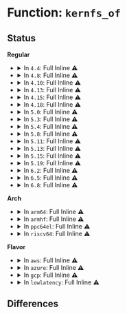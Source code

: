 # Function: <code>kernfs_of</code>

## Status
<b>Regular</b>
<ul>
<li>
<details>
<summary>In <code>4.4</code>: Full Inline ⚠️</summary>

**Collision:** Unique Static

**Inline:** Full

**Transformation:** False

**Instances:**

```
In fs/kernfs/file.c (ffffffff8128b2c2)
Location: fs/kernfs/file.c:55
Inline: True
Inline callers:
  - fs/kernfs/file.c:kernfs_fop_mmap
  - fs/kernfs/file.c:kernfs_vma_get_policy
  - fs/kernfs/file.c:kernfs_vma_set_policy
  - fs/kernfs/file.c:kernfs_vma_access
  - fs/kernfs/file.c:kernfs_vma_fault
  - fs/kernfs/file.c:kernfs_vma_open
  - fs/kernfs/file.c:kernfs_fop_poll
  - fs/kernfs/file.c:kernfs_vma_page_mkwrite
  - fs/kernfs/file.c:kernfs_fop_write
  - fs/kernfs/file.c:kernfs_fop_read
  - fs/kernfs/file.c:kernfs_fop_release
```
</details>
</li>
<li>
<details>
<summary>In <code>4.8</code>: Full Inline ⚠️</summary>

**Collision:** Unique Static

**Inline:** Full

**Transformation:** False

**Instances:**

```
In fs/kernfs/file.c (ffffffff812b8b85)
Location: fs/kernfs/file.c:55
Inline: True
Inline callers:
  - fs/kernfs/file.c:kernfs_fop_poll
  - fs/kernfs/file.c:kernfs_fop_release
  - fs/kernfs/file.c:kernfs_fop_mmap
  - fs/kernfs/file.c:kernfs_vma_get_policy
  - fs/kernfs/file.c:kernfs_vma_set_policy
  - fs/kernfs/file.c:kernfs_vma_access
  - fs/kernfs/file.c:kernfs_vma_page_mkwrite
  - fs/kernfs/file.c:kernfs_vma_fault
  - fs/kernfs/file.c:kernfs_vma_open
  - fs/kernfs/file.c:kernfs_fop_write
  - fs/kernfs/file.c:kernfs_fop_read
```
</details>
</li>
<li>
<details>
<summary>In <code>4.10</code>: Full Inline ⚠️</summary>

**Collision:** Unique Static

**Inline:** Full

**Transformation:** False

**Instances:**

```
In fs/kernfs/file.c (ffffffff812ce2f5)
Location: fs/kernfs/file.c:55
Inline: True
Inline callers:
  - fs/kernfs/file.c:kernfs_fop_poll
  - fs/kernfs/file.c:kernfs_fop_release
  - fs/kernfs/file.c:kernfs_fop_mmap
  - fs/kernfs/file.c:kernfs_vma_get_policy
  - fs/kernfs/file.c:kernfs_vma_set_policy
  - fs/kernfs/file.c:kernfs_vma_access
  - fs/kernfs/file.c:kernfs_vma_page_mkwrite
  - fs/kernfs/file.c:kernfs_vma_fault
  - fs/kernfs/file.c:kernfs_vma_open
  - fs/kernfs/file.c:kernfs_fop_write
  - fs/kernfs/file.c:kernfs_fop_read
```
</details>
</li>
<li>
<details>
<summary>In <code>4.13</code>: Full Inline ⚠️</summary>

**Collision:** Unique Static

**Inline:** Full

**Transformation:** False

**Instances:**

```
In fs/kernfs/file.c (ffffffff812db915)
Location: fs/kernfs/file.c:55
Inline: True
Inline callers:
  - fs/kernfs/file.c:kernfs_fop_poll
  - fs/kernfs/file.c:kernfs_fop_release
  - fs/kernfs/file.c:kernfs_fop_mmap
  - fs/kernfs/file.c:kernfs_vma_get_policy
  - fs/kernfs/file.c:kernfs_vma_set_policy
  - fs/kernfs/file.c:kernfs_vma_access
  - fs/kernfs/file.c:kernfs_vma_page_mkwrite
  - fs/kernfs/file.c:kernfs_vma_fault
  - fs/kernfs/file.c:kernfs_vma_open
  - fs/kernfs/file.c:kernfs_fop_write
  - fs/kernfs/file.c:kernfs_fop_read
```
</details>
</li>
<li>
<details>
<summary>In <code>4.15</code>: Full Inline ⚠️</summary>

**Collision:** Unique Static

**Inline:** Full

**Transformation:** False

**Instances:**

```
In fs/kernfs/file.c (ffffffff81300225)
Location: fs/kernfs/file.c:55
Inline: True
Inline callers:
  - fs/kernfs/file.c:kernfs_fop_poll
  - fs/kernfs/file.c:kernfs_fop_release
  - fs/kernfs/file.c:kernfs_fop_mmap
  - fs/kernfs/file.c:kernfs_vma_get_policy
  - fs/kernfs/file.c:kernfs_vma_set_policy
  - fs/kernfs/file.c:kernfs_vma_access
  - fs/kernfs/file.c:kernfs_vma_page_mkwrite
  - fs/kernfs/file.c:kernfs_vma_fault
  - fs/kernfs/file.c:kernfs_vma_open
  - fs/kernfs/file.c:kernfs_fop_write
  - fs/kernfs/file.c:kernfs_fop_read
```
</details>
</li>
<li>
<details>
<summary>In <code>4.18</code>: Full Inline ⚠️</summary>

**Collision:** Unique Static

**Inline:** Full

**Transformation:** False

**Instances:**

```
In fs/kernfs/file.c (ffffffff8132def5)
Location: fs/kernfs/file.c:55
Inline: True
Inline callers:
  - fs/kernfs/file.c:kernfs_fop_poll
  - fs/kernfs/file.c:kernfs_fop_release
  - fs/kernfs/file.c:kernfs_fop_mmap
  - fs/kernfs/file.c:kernfs_vma_get_policy
  - fs/kernfs/file.c:kernfs_vma_set_policy
  - fs/kernfs/file.c:kernfs_vma_access
  - fs/kernfs/file.c:kernfs_vma_page_mkwrite
  - fs/kernfs/file.c:kernfs_vma_fault
  - fs/kernfs/file.c:kernfs_vma_open
  - fs/kernfs/file.c:kernfs_fop_write
  - fs/kernfs/file.c:kernfs_fop_read
```
</details>
</li>
<li>
<details>
<summary>In <code>5.0</code>: Full Inline ⚠️</summary>

**Collision:** Unique Static

**Inline:** Full

**Transformation:** False

**Instances:**

```
In fs/kernfs/file.c (ffffffff813452f5)
Location: fs/kernfs/file.c:55
Inline: True
Inline callers:
  - fs/kernfs/file.c:kernfs_fop_poll
  - fs/kernfs/file.c:kernfs_fop_release
  - fs/kernfs/file.c:kernfs_fop_mmap
  - fs/kernfs/file.c:kernfs_vma_get_policy
  - fs/kernfs/file.c:kernfs_vma_set_policy
  - fs/kernfs/file.c:kernfs_vma_access
  - fs/kernfs/file.c:kernfs_vma_page_mkwrite
  - fs/kernfs/file.c:kernfs_vma_fault
  - fs/kernfs/file.c:kernfs_vma_open
  - fs/kernfs/file.c:kernfs_fop_write
  - fs/kernfs/file.c:kernfs_fop_read
```
</details>
</li>
<li>
<details>
<summary>In <code>5.3</code>: Full Inline ⚠️</summary>

**Collision:** Unique Static

**Inline:** Full

**Transformation:** False

**Instances:**

```
In fs/kernfs/file.c (ffffffff8136e125)
Location: fs/kernfs/file.c:54
Inline: True
Inline callers:
  - fs/kernfs/file.c:kernfs_fop_poll
  - fs/kernfs/file.c:kernfs_fop_release
  - fs/kernfs/file.c:kernfs_fop_mmap
  - fs/kernfs/file.c:kernfs_vma_get_policy
  - fs/kernfs/file.c:kernfs_vma_set_policy
  - fs/kernfs/file.c:kernfs_vma_access
  - fs/kernfs/file.c:kernfs_vma_page_mkwrite
  - fs/kernfs/file.c:kernfs_vma_fault
  - fs/kernfs/file.c:kernfs_vma_open
  - fs/kernfs/file.c:kernfs_fop_write
  - fs/kernfs/file.c:kernfs_fop_read
```
</details>
</li>
<li>
<details>
<summary>In <code>5.4</code>: Full Inline ⚠️</summary>

**Collision:** Unique Static

**Inline:** Full

**Transformation:** False

**Instances:**

```
In fs/kernfs/file.c (ffffffff813862e5)
Location: fs/kernfs/file.c:54
Inline: True
Inline callers:
  - fs/kernfs/file.c:kernfs_fop_poll
  - fs/kernfs/file.c:kernfs_fop_release
  - fs/kernfs/file.c:kernfs_fop_mmap
  - fs/kernfs/file.c:kernfs_vma_get_policy
  - fs/kernfs/file.c:kernfs_vma_set_policy
  - fs/kernfs/file.c:kernfs_vma_access
  - fs/kernfs/file.c:kernfs_vma_page_mkwrite
  - fs/kernfs/file.c:kernfs_vma_fault
  - fs/kernfs/file.c:kernfs_vma_open
  - fs/kernfs/file.c:kernfs_fop_write
  - fs/kernfs/file.c:kernfs_fop_read
```
</details>
</li>
<li>
<details>
<summary>In <code>5.8</code>: Full Inline ⚠️</summary>

**Collision:** Unique Static

**Inline:** Full

**Transformation:** False

**Instances:**

```
In fs/kernfs/file.c (ffffffff813d0ee5)
Location: fs/kernfs/file.c:54
Inline: True
Inline callers:
  - fs/kernfs/file.c:kernfs_fop_poll
  - fs/kernfs/file.c:kernfs_fop_release
  - fs/kernfs/file.c:kernfs_fop_mmap
  - fs/kernfs/file.c:kernfs_vma_get_policy
  - fs/kernfs/file.c:kernfs_vma_set_policy
  - fs/kernfs/file.c:kernfs_vma_access
  - fs/kernfs/file.c:kernfs_vma_page_mkwrite
  - fs/kernfs/file.c:kernfs_vma_fault
  - fs/kernfs/file.c:kernfs_vma_open
  - fs/kernfs/file.c:kernfs_fop_write
  - fs/kernfs/file.c:kernfs_fop_read
```
</details>
</li>
<li>
<details>
<summary>In <code>5.11</code>: Full Inline ⚠️</summary>

**Collision:** Unique Static

**Inline:** Full

**Transformation:** False

**Instances:**

```
In fs/kernfs/file.c (ffffffff813e2af5)
Location: fs/kernfs/file.c:55
Inline: True
Inline callers:
  - fs/kernfs/file.c:kernfs_fop_poll
  - fs/kernfs/file.c:kernfs_fop_release
  - fs/kernfs/file.c:kernfs_fop_mmap
  - fs/kernfs/file.c:kernfs_vma_get_policy
  - fs/kernfs/file.c:kernfs_vma_set_policy
  - fs/kernfs/file.c:kernfs_vma_access
  - fs/kernfs/file.c:kernfs_vma_page_mkwrite
  - fs/kernfs/file.c:kernfs_vma_fault
  - fs/kernfs/file.c:kernfs_vma_open
  - fs/kernfs/file.c:kernfs_fop_write_iter
  - fs/kernfs/file.c:kernfs_fop_read_iter
  - fs/kernfs/file.c:kernfs_file_read_iter
```
</details>
</li>
<li>
<details>
<summary>In <code>5.13</code>: Full Inline ⚠️</summary>

**Collision:** Unique Static

**Inline:** Full

**Transformation:** False

**Instances:**

```
In fs/kernfs/file.c (ffffffff813e9705)
Location: fs/kernfs/file.c:55
Inline: True
Inline callers:
  - fs/kernfs/file.c:kernfs_fop_poll
  - fs/kernfs/file.c:kernfs_fop_release
  - fs/kernfs/file.c:kernfs_fop_mmap
  - fs/kernfs/file.c:kernfs_vma_get_policy
  - fs/kernfs/file.c:kernfs_vma_set_policy
  - fs/kernfs/file.c:kernfs_vma_access
  - fs/kernfs/file.c:kernfs_vma_page_mkwrite
  - fs/kernfs/file.c:kernfs_vma_fault
  - fs/kernfs/file.c:kernfs_vma_open
  - fs/kernfs/file.c:kernfs_fop_write_iter
  - fs/kernfs/file.c:kernfs_fop_read_iter
  - fs/kernfs/file.c:kernfs_file_read_iter
```
</details>
</li>
<li>
<details>
<summary>In <code>5.15</code>: Full Inline ⚠️</summary>

**Collision:** Unique Static

**Inline:** Full

**Transformation:** False

**Instances:**

```
In fs/kernfs/file.c (ffffffff8143b475)
Location: fs/kernfs/file.c:55
Inline: True
Inline callers:
  - fs/kernfs/file.c:kernfs_fop_poll
  - fs/kernfs/file.c:kernfs_fop_release
  - fs/kernfs/file.c:kernfs_fop_mmap
  - fs/kernfs/file.c:kernfs_vma_get_policy
  - fs/kernfs/file.c:kernfs_vma_set_policy
  - fs/kernfs/file.c:kernfs_vma_access
  - fs/kernfs/file.c:kernfs_vma_page_mkwrite
  - fs/kernfs/file.c:kernfs_vma_fault
  - fs/kernfs/file.c:kernfs_vma_open
  - fs/kernfs/file.c:kernfs_fop_write_iter
  - fs/kernfs/file.c:kernfs_fop_read_iter
  - fs/kernfs/file.c:kernfs_file_read_iter
```
</details>
</li>
<li>
<details>
<summary>In <code>5.19</code>: Full Inline ⚠️</summary>

**Collision:** Unique Static

**Inline:** Full

**Transformation:** False

**Instances:**

```
In fs/kernfs/file.c (ffffffff814b6705)
Location: fs/kernfs/file.c:54
Inline: True
Inline callers:
  - fs/kernfs/file.c:kernfs_fop_poll
  - fs/kernfs/file.c:kernfs_fop_release
  - fs/kernfs/file.c:kernfs_fop_mmap
  - fs/kernfs/file.c:kernfs_vma_get_policy
  - fs/kernfs/file.c:kernfs_vma_set_policy
  - fs/kernfs/file.c:kernfs_vma_access
  - fs/kernfs/file.c:kernfs_vma_page_mkwrite
  - fs/kernfs/file.c:kernfs_vma_fault
  - fs/kernfs/file.c:kernfs_vma_open
  - fs/kernfs/file.c:kernfs_fop_write_iter
  - fs/kernfs/file.c:kernfs_fop_read_iter
  - fs/kernfs/file.c:kernfs_file_read_iter
```
</details>
</li>
<li>
<details>
<summary>In <code>6.2</code>: Full Inline ⚠️</summary>

**Collision:** Unique Static

**Inline:** Full

**Transformation:** False

**Instances:**

```
In fs/kernfs/file.c (ffffffff8154d6e5)
Location: fs/kernfs/file.c:97
Inline: True
Inline callers:
  - fs/kernfs/file.c:kernfs_fop_poll
  - fs/kernfs/file.c:kernfs_fop_release
  - fs/kernfs/file.c:kernfs_fop_mmap
  - fs/kernfs/file.c:kernfs_vma_get_policy
  - fs/kernfs/file.c:kernfs_vma_set_policy
  - fs/kernfs/file.c:kernfs_vma_access
  - fs/kernfs/file.c:kernfs_vma_page_mkwrite
  - fs/kernfs/file.c:kernfs_vma_fault
  - fs/kernfs/file.c:kernfs_vma_open
  - fs/kernfs/file.c:kernfs_fop_write_iter
  - fs/kernfs/file.c:kernfs_fop_read_iter
  - fs/kernfs/file.c:kernfs_file_read_iter
```
</details>
</li>
<li>
<details>
<summary>In <code>6.5</code>: Full Inline ⚠️</summary>

**Collision:** Unique Static

**Inline:** Full

**Transformation:** False

**Instances:**

```
In fs/kernfs/file.c (ffffffff81585385)
Location: fs/kernfs/file.c:97
Inline: True
Inline callers:
  - fs/kernfs/file.c:kernfs_fop_poll
  - fs/kernfs/file.c:kernfs_fop_release
  - fs/kernfs/file.c:kernfs_fop_mmap
  - fs/kernfs/file.c:kernfs_vma_get_policy
  - fs/kernfs/file.c:kernfs_vma_set_policy
  - fs/kernfs/file.c:kernfs_vma_access
  - fs/kernfs/file.c:kernfs_vma_page_mkwrite
  - fs/kernfs/file.c:kernfs_vma_fault
  - fs/kernfs/file.c:kernfs_vma_open
  - fs/kernfs/file.c:kernfs_fop_write_iter
  - fs/kernfs/file.c:kernfs_fop_read_iter
  - fs/kernfs/file.c:kernfs_file_read_iter
```
</details>
</li>
<li>
<details>
<summary>In <code>6.8</code>: Full Inline ⚠️</summary>

**Collision:** Unique Static

**Inline:** Full

**Transformation:** False

**Instances:**

```
In fs/kernfs/file.c (ffffffff815bd325)
Location: fs/kernfs/file.c:97
Inline: True
Inline callers:
  - fs/kernfs/file.c:kernfs_fop_llseek
  - fs/kernfs/file.c:kernfs_fop_poll
  - fs/kernfs/file.c:kernfs_fop_release
  - fs/kernfs/file.c:kernfs_fop_mmap
  - fs/kernfs/file.c:kernfs_vma_access
  - fs/kernfs/file.c:kernfs_vma_page_mkwrite
  - fs/kernfs/file.c:kernfs_vma_fault
  - fs/kernfs/file.c:kernfs_vma_open
  - fs/kernfs/file.c:kernfs_fop_write_iter
  - fs/kernfs/file.c:kernfs_fop_read_iter
  - fs/kernfs/file.c:kernfs_file_read_iter
```
</details>
</li>
</ul>
<b>Arch</b>
<ul>
<li>
<details>
<summary>In <code>arm64</code>: Full Inline ⚠️</summary>

**Collision:** Unique Static

**Inline:** Full

**Transformation:** False

**Instances:**

```
In fs/kernfs/file.c (ffff800010455c20)
Location: fs/kernfs/file.c:54
Inline: True
Inline callers:
  - fs/kernfs/file.c:kernfs_fop_poll
  - fs/kernfs/file.c:kernfs_fop_release
  - fs/kernfs/file.c:kernfs_fop_mmap
  - fs/kernfs/file.c:kernfs_vma_get_policy
  - fs/kernfs/file.c:kernfs_vma_set_policy
  - fs/kernfs/file.c:kernfs_vma_access
  - fs/kernfs/file.c:kernfs_vma_page_mkwrite
  - fs/kernfs/file.c:kernfs_vma_fault
  - fs/kernfs/file.c:kernfs_vma_open
  - fs/kernfs/file.c:kernfs_fop_write
  - fs/kernfs/file.c:kernfs_fop_read
```
</details>
</li>
<li>
<details>
<summary>In <code>armhf</code>: Full Inline ⚠️</summary>

**Collision:** Unique Static

**Inline:** Full

**Transformation:** False

**Instances:**

```
In fs/kernfs/file.c (c0617e9c)
Location: fs/kernfs/file.c:54
Inline: True
Inline callers:
  - fs/kernfs/file.c:kernfs_fop_poll
  - fs/kernfs/file.c:kernfs_fop_release
  - fs/kernfs/file.c:kernfs_fop_mmap
  - fs/kernfs/file.c:kernfs_vma_access
  - fs/kernfs/file.c:kernfs_vma_page_mkwrite
  - fs/kernfs/file.c:kernfs_vma_fault
  - fs/kernfs/file.c:kernfs_vma_open
  - fs/kernfs/file.c:kernfs_fop_write
  - fs/kernfs/file.c:kernfs_fop_read
```
</details>
</li>
<li>
<details>
<summary>In <code>ppc64el</code>: Full Inline ⚠️</summary>

**Collision:** Unique Static

**Inline:** Full

**Transformation:** False

**Instances:**

```
In fs/kernfs/file.c (c00000000056f868)
Location: fs/kernfs/file.c:54
Inline: True
Inline callers:
  - fs/kernfs/file.c:kernfs_fop_poll
  - fs/kernfs/file.c:kernfs_fop_release
  - fs/kernfs/file.c:kernfs_fop_mmap
  - fs/kernfs/file.c:kernfs_vma_get_policy
  - fs/kernfs/file.c:kernfs_vma_set_policy
  - fs/kernfs/file.c:kernfs_vma_access
  - fs/kernfs/file.c:kernfs_vma_page_mkwrite
  - fs/kernfs/file.c:kernfs_vma_fault
  - fs/kernfs/file.c:kernfs_vma_open
  - fs/kernfs/file.c:kernfs_fop_write
  - fs/kernfs/file.c:kernfs_fop_read
```
</details>
</li>
<li>
<details>
<summary>In <code>riscv64</code>: Full Inline ⚠️</summary>

**Collision:** Unique Static

**Inline:** Full

**Transformation:** False

**Instances:**

```
In fs/kernfs/file.c (ffffffe0002e76fe)
Location: fs/kernfs/file.c:54
Inline: True
Inline callers:
  - fs/kernfs/file.c:kernfs_fop_poll
  - fs/kernfs/file.c:kernfs_fop_release
  - fs/kernfs/file.c:kernfs_fop_mmap
  - fs/kernfs/file.c:kernfs_vma_access
  - fs/kernfs/file.c:kernfs_vma_page_mkwrite
  - fs/kernfs/file.c:kernfs_vma_fault
  - fs/kernfs/file.c:kernfs_vma_open
  - fs/kernfs/file.c:kernfs_fop_write
  - fs/kernfs/file.c:kernfs_fop_read
```
</details>
</li>
</ul>
<b>Flavor</b>
<ul>
<li>
<details>
<summary>In <code>aws</code>: Full Inline ⚠️</summary>

**Collision:** Unique Static

**Inline:** Full

**Transformation:** False

**Instances:**

```
In fs/kernfs/file.c (ffffffff8137e8c5)
Location: fs/kernfs/file.c:54
Inline: True
Inline callers:
  - fs/kernfs/file.c:kernfs_fop_poll
  - fs/kernfs/file.c:kernfs_fop_release
  - fs/kernfs/file.c:kernfs_fop_mmap
  - fs/kernfs/file.c:kernfs_vma_get_policy
  - fs/kernfs/file.c:kernfs_vma_set_policy
  - fs/kernfs/file.c:kernfs_vma_access
  - fs/kernfs/file.c:kernfs_vma_page_mkwrite
  - fs/kernfs/file.c:kernfs_vma_fault
  - fs/kernfs/file.c:kernfs_vma_open
  - fs/kernfs/file.c:kernfs_fop_write
  - fs/kernfs/file.c:kernfs_fop_read
```
</details>
</li>
<li>
<details>
<summary>In <code>azure</code>: Full Inline ⚠️</summary>

**Collision:** Unique Static

**Inline:** Full

**Transformation:** False

**Instances:**

```
In fs/kernfs/file.c (ffffffff8136f355)
Location: fs/kernfs/file.c:54
Inline: True
Inline callers:
  - fs/kernfs/file.c:kernfs_fop_poll
  - fs/kernfs/file.c:kernfs_fop_release
  - fs/kernfs/file.c:kernfs_fop_mmap
  - fs/kernfs/file.c:kernfs_vma_get_policy
  - fs/kernfs/file.c:kernfs_vma_set_policy
  - fs/kernfs/file.c:kernfs_vma_access
  - fs/kernfs/file.c:kernfs_vma_page_mkwrite
  - fs/kernfs/file.c:kernfs_vma_fault
  - fs/kernfs/file.c:kernfs_vma_open
  - fs/kernfs/file.c:kernfs_fop_write
  - fs/kernfs/file.c:kernfs_fop_read
```
</details>
</li>
<li>
<details>
<summary>In <code>gcp</code>: Full Inline ⚠️</summary>

**Collision:** Unique Static

**Inline:** Full

**Transformation:** False

**Instances:**

```
In fs/kernfs/file.c (ffffffff8137c395)
Location: fs/kernfs/file.c:54
Inline: True
Inline callers:
  - fs/kernfs/file.c:kernfs_fop_poll
  - fs/kernfs/file.c:kernfs_fop_release
  - fs/kernfs/file.c:kernfs_fop_mmap
  - fs/kernfs/file.c:kernfs_vma_get_policy
  - fs/kernfs/file.c:kernfs_vma_set_policy
  - fs/kernfs/file.c:kernfs_vma_access
  - fs/kernfs/file.c:kernfs_vma_page_mkwrite
  - fs/kernfs/file.c:kernfs_vma_fault
  - fs/kernfs/file.c:kernfs_vma_open
  - fs/kernfs/file.c:kernfs_fop_write
  - fs/kernfs/file.c:kernfs_fop_read
```
</details>
</li>
<li>
<details>
<summary>In <code>lowlatency</code>: Full Inline ⚠️</summary>

**Collision:** Unique Static

**Inline:** Full

**Transformation:** False

**Instances:**

```
In fs/kernfs/file.c (ffffffff8138fe75)
Location: fs/kernfs/file.c:54
Inline: True
Inline callers:
  - fs/kernfs/file.c:kernfs_fop_poll
  - fs/kernfs/file.c:kernfs_fop_release
  - fs/kernfs/file.c:kernfs_fop_mmap
  - fs/kernfs/file.c:kernfs_vma_get_policy
  - fs/kernfs/file.c:kernfs_vma_set_policy
  - fs/kernfs/file.c:kernfs_vma_access
  - fs/kernfs/file.c:kernfs_vma_page_mkwrite
  - fs/kernfs/file.c:kernfs_vma_fault
  - fs/kernfs/file.c:kernfs_vma_open
  - fs/kernfs/file.c:kernfs_fop_write
  - fs/kernfs/file.c:kernfs_fop_read
```
</details>
</li>
</ul>

## Differences
